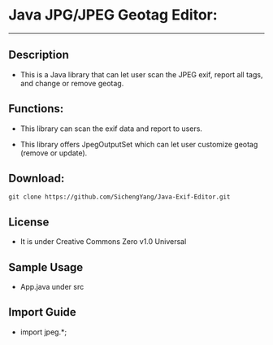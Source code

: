 # Java JPG/JPEG Geotag Editor:
***

## Description
- This is a Java library that can let user scan the JPEG exif, report all tags, and change or remove geotag.

## Functions:
- This library can scan the exif data and report to users.

- This library offers JpegOutputSet which can let user customize geotag (remove or update).

## Download:
```
git clone https://github.com/SichengYang/Java-Exif-Editor.git
```
## License
- It is under Creative Commons Zero v1.0 Universal 

## Sample Usage
- App.java under src

## Import Guide

- import jpeg.*;
